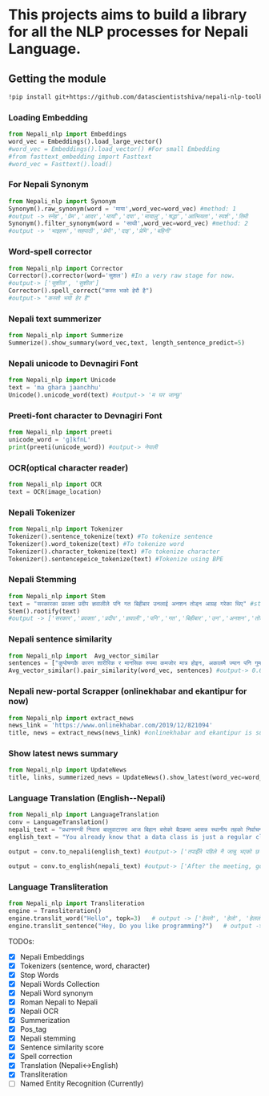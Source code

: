 <h1>This projects aims to build a library for all the NLP processes for Nepali Language.</h1>

<h2>Getting the module</h2>

```bash
!pip install git+https://github.com/datascientistshiva/nepali-nlp-toolkit.git
```

<h3>Loading Embedding</h3>

```python
from Nepali_nlp import Embeddings
word_vec = Embeddings().load_large_vector()
#word_vec = Embeddings().load_vector() #For small Embedding
#from fasttext_embedding import Fasttext
#word_vec = Fasttext().load()
```

<h3>For Nepali Synonym</h3>

```python
from Nepali_nlp import Synonym
Synonym().raw_synonym(word = 'माया',word_vec=word_vec) #method: 1
#output -> स्नेह','प्रेम','आदर','मायाँ','दया','मायालु','श्रद्धा','आत्मियता','स्पर्श','तिमी
Synonym().filter_synonym(word = 'साथी',word_vec=word_vec) #method: 2
#output -> 'भाइहरू','सहपाठी','प्रेमी','दाइ','प्रेमि','बहिनी'
```
<h3>Word-spell corrector</h3>

```python
from Nepali_nlp import Corrector
Corrector().corrector(word='सुशल') #In a very raw stage for now.
#output-> ['सुशील', 'सुशील']
Corrector().spell_correct("कस्त भको हेरौ है")
#output-> "कस्तो भयो हेर है"
```
<h3>Nepali text summerizer</h3>

```python
from Nepali_nlp import Summerize
Summerize().show_summary(word_vec,text, length_sentence_predict=5)
```
<h3>Nepali unicode to Devnagiri Font</h3>

```python
from Nepali_nlp import Unicode
text = 'ma ghara jaanchhu'
Unicode().unicode_word(text) #output-> 'म घर जान्छु'
```
<h3>Preeti-font character to Devnagiri Font</h3>

```python
from Nepali_nlp import preeti
unicode_word = 'g]kfnL'
print(preeti(unicode_word)) #output-> नेपाली
```
<h3>OCR(optical character reader)</h3>

```python
from Nepali_nlp import OCR
text = OCR(image_location)
```
<h3>Nepali Tokenizer</h3>

```python
from Nepali_nlp import Tokenizer
Tokenizer().sentence_tokenize(text) #To tokenize sentence
Tokenizer().word_tokenize(text) #To tokenize word
Tokenizer().character_tokenize(text) #To tokenize character
Tokenizer().sentencepeice_tokenize(text) #Tokenize using BPE
```

<h3>Nepali Stemming</h3>

```python
from Nepali_nlp import Stem
text = "सरकारका प्रवक्ता प्रदीप ज्ञवालीले पनि गत बिहीबार उनलाई अनशन तोड्न आग्रह गरेका थिए" #str or list of word
Stem().rootify(text)
#output -> ['सरकार','प्रवक्ता','प्रदीप','ज्ञवाली','पनि','गत','बिहीबार','उन','अनशन','तोड्न','आग्रह','गर','']
```

<h3>Nepali sentence similarity</h3>

```python
from Nepali_nlp import  Avg_vector_similar
sentences = ["कुपोषणकै कारण शारीरिक र मानसिक रुपमा कमजोर मात्र होइन, अकालमै ज्यान पनि गुमाउनुको परेको समाचार बग्रेल्ती सुन्न सकिन्छ","कर्णाली प्रदेश सामाजिक विकास मन्त्रालयले उपलब्ध गराएको तथ्यांकले कर्णालीमा प्रत्येक वर्ष जन्मिएका ५ वर्षमुनीका बालबालिका १ हजार जनामध्ये ५८ जनाले ज्यान गुमाउँदै आएको देखाएको छ"]
Avg_vector_similar().pair_similarity(word_vec, sentences) #output-> 0.6817289590835571
```

<h3>Nepali new-portal Scrapper (onlinekhabar and ekantipur for now)</h3>

```python
from Nepali_nlp import extract_news
news_link = 'https://www.onlinekhabar.com/2019/12/821094'
title, news = extract_news(news_link) #onlinekhabar and ekantipur is supported at the moment.
```
<h3>Show latest news summary</h3>

```python
from Nepali_nlp import UpdateNews
title, links, summerized_news = UpdateNews().show_latest(word_vec=word_vec,portal='onlinekhabar',number_of_news=5) #ekantipur portal is also supported
```

<h3>Language Translation (English--Nepali)</h3>

```python
from Nepali_nlp import LanguageTranslation
conv = LanguageTranslation()
nepali_text = "प्रधानमन्त्री निवास बालुवाटारमा आज बिहान बसेको बैठकमा आसन्न स्थानीय तहको निर्वाचनको विषयमा छलफल भएको थियो । छलफलपछि सरकारका प्रवक्ता ज्ञानेन्द्रबहादुर कार्कीले निर्वाचन समयमै सम्पन्न गर्न आफूहरु सहमत भएको सन्चारकर्मीलाई जानकारी दिए ।"
english_text = "You already know that a data class is just a regular class. That means that you can freely add your own methods to a data class. As an example, let us calculate the distance between one position and another, along the Earth’s surface"

output = conv.to_nepali(english_text) #output-> ['तपाईँले पहिले नै जान्नु भएको छ कि डेटा वर्ग एउटा नियमित वर्ग मात्र हो । यसको अर्थ तपाईँले डेटा वर्गमा तपाईँको आफ्नै विधिहरू स्वतन्त्र रूपमा थप्न सक्नुहुन्छ । उदाहरणका लागि, हामीलाई पृथ्वीको सतहमा एक स्थान र अर्को बीचको दूरी गणना गर्नुहोस्']

output = conv.to_english(nepali_text) #output-> ['After the meeting, government spokesman Gyanendra Bahadur Patel informed the media that they agreed to hold elections on time.']
```

<h3> Language Transliteration </h3>

```python
from Nepali_nlp import Transliteration
engine = Transliteration()
engine.translit_word("Hello", topk=3)   # output -> ['हेल्लो', 'हेलो', 'हेललो']
engine.translit_sentence("Hey, Do you like programming?")   # output -> हे, डो योउ लाइक प्रोग्रामिङ?
```

TODOs:</br>
- [x] Nepali Embeddings 
- [x] Tokenizers (sentence, word, character) 
- [x] Stop Words
- [x] Nepali Words Collection 
- [x] Nepali Word synonym
- [x] Roman Nepali to Nepali
- [x] Nepali OCR
- [x] Summerization 
- [x] Pos_tag
- [x] Nepali stemming
- [x] Sentence similarity score
- [x] Spell correction
- [x] Translation (Nepali<->English)
- [x] Transliteration 
- [ ] Named Entity Recognition (Currently)
